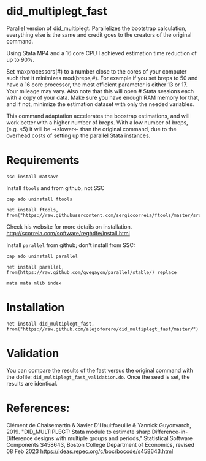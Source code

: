 # did_multiplegt_fast
Parallel version of did_multiplegt. Parallelizes the bootstrap calculation, everything else is the same and credit goes to the creators of the original command.

Using Stata MP4 and a 16 core CPU I achieved estimation time reduction of up to 90%.

Set maxprocessors(#) to a number close to the cores of your computer such that it minimizes mod(breps,#). For example if you set breps to 50 and have a 16 core processor, the most efficient parameter is either 13 or 17. Your mileage may vary.
Also note that this will open # Stata sessions each with a copy of your data. Make sure you have enough RAM memory for that, and if not, minimize the estimation dataset with only the needed variables.

This command adaptation accelerates the boostrap estimations, and will work better with a higher number of breps. With a low number of breps, (e.g. <5) it will be ->slower<- than the original command, due to the overhead costs of setting up the parallel Stata instances.


# Requirements
`ssc install matsave`

Install `ftools` and from github, not SSC

```
cap ado uninstall ftools

net install ftools, from("https://raw.githubusercontent.com/sergiocorreia/ftools/master/src/")
```
Check his website for more details on installation.
http://scorreia.com/software/reghdfe/install.html

Install `parallel` from github; don't install from SSC:
```
cap ado uninstall parallel

net install parallel, from(https://raw.github.com/gvegayon/parallel/stable/) replace

mata mata mlib index
```

# Installation

`net install did_multiplegt_fast, from("https://raw.github.com/alejoforero/did_multiplegt_fast/master/")`

# Validation
You can compare the results of the fast versus the original command with the dofile: `did_multiplegt_fast_validation.do`. Once the seed is set, the results are identical.



# References: 

Clément de Chaisemartin & Xavier D'Haultfoeuille & Yannick Guyonvarch, 2019. "DID_MULTIPLEGT: Stata module to estimate sharp Difference-in-Difference designs with multiple groups and periods," Statistical Software Components S458643, Boston College Department of Economics, revised 08 Feb 2023
https://ideas.repec.org/c/boc/bocode/s458643.html
